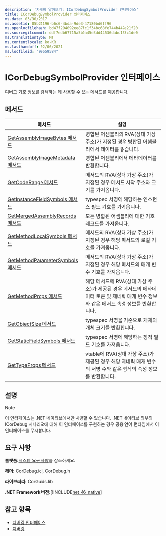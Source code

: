 ```yaml
---
description: '자세히 알아보기: ICorDebugSymbolProvider 인터페이스'
title: ICorDebugSymbolProvider 인터페이스
ms.date: 03/30/2017
ms.assetid: 85b24196-b6c6-4bda-9de3-47180bd6ff96
ms.openlocfilehash: bd47f294092ee87fc1f34bc68fe744b447e21f20
ms.sourcegitcommit: ddf7edb67715a5b9a45e3dd44536dabc153c1de0
ms.translationtype: MT
ms.contentlocale: ko-KR
ms.lasthandoff: 02/06/2021
ms.locfileid: "99659584"
---
```

# <a name="icordebugsymbolprovider-interface"></a>ICorDebugSymbolProvider 인터페이스

디버그 기호 정보를 검색하는 데 사용할 수 있는 메서드를 제공합니다.  
  
## <a name="methods"></a>메서드  
  
|메서드|설명|  
|------------|-----------------|  
|[GetAssemblyImageBytes 메서드](icordebugsymbolprovider-getassemblyimagebytes-method.md)|병합된 어셈블리의 RVA(상대 가상 주소)가 지정된 경우 병합된 어셈블리에서 데이터를 읽습니다.|  
|[GetAssemblyImageMetadata 메서드](icordebugsymbolprovider-getassemblyimagemetadata-method.md)|병합된 어셈블리에서 메타데이터를 반환합니다.|  
|[GetCodeRange 메서드](icordebugsymbolprovider-getcoderange-method.md)|메서드의 RVA(상대 가상 주소)가 지정된 경우 메서드 시작 주소와 크기를 가져옵니다.|  
|[GetInstanceFieldSymbols 메서드](icordebugsymbolprovider-getinstancefieldsymbols-method.md)|typespec 서명에 해당하는 인스턴스 필드 기호를 가져옵니다.|  
|[GetMergedAssemblyRecords 메서드](icordebugsymbolprovider-getmergedassemblyrecords-method.md)|모든 병합된 어셈블리에 대한 기호 레코드를 가져옵니다.|  
|[GetMethodLocalSymbols 메서드](icordebugsymbolprovider-getmethodlocalsymbols-method.md)|메서드의 RVA(상대 가상 주소)가 지정된 경우 해당 메서드의 로컬 기호를 가져옵니다.|  
|[GetMethodParameterSymbols 메서드](icordebugsymbolprovider-getmethodparametersymbols-method.md)|메서드의 RVA(상대 가상 주소)가 지정된 경우 해당 메서드의 매개 변수 기호를 가져옵니다.|  
|[GetMethodProps 메서드](icordebugsymbolprovider-getmethodprops-method.md)|해당 메서드에 RVA(상대 가상 주소)가 제공된 경우 메서드의 메타데이터 토큰 및 제네릭 매개 변수 정보와 같은 메서드 속성 정보를 반환합니다.|  
|[GetObjectSize 메서드](icordebugsymbolprovider-getobjectsize-method.md)|typespec 서명을 기준으로 개체의 개체 크기를 반환합니다.|  
|[GetStaticFieldSymbols 메서드](icordebugsymbolprovider-getstaticfieldsymbols-method.md)|typespec 서명에 해당하는 정적 필드 기호를 가져옵니다.|  
|[GetTypeProps 메서드](icordebugsymbolprovider-gettypeprops-method.md)|vtable에 RVA(상대 가상 주소)가 제공된 경우 해당 제네릭 매개 변수의 서명 수와 같은 형식의 속성 정보를 반환합니다.|  
  
## <a name="remarks"></a>설명  
  
> [!NOTE]
> 이 인터페이스는 .NET 네이티브에서만 사용할 수 있습니다. .NET 네이티브 외부의 ICorDebug 시나리오에 대해 이 인터페이스를 구현하는 경우 공용 언어 런타임에서 이 인터페이스를 무시합니다.  
  
## <a name="requirements"></a>요구 사항  

 **플랫폼:**[시스템 요구 사항](../../get-started/system-requirements.md)을 참조하세요.  
  
 **헤더:** CorDebug.idl, CorDebug.h  
  
 **라이브러리:** CorGuids.lib  
  
 **.NET Framework 버전:**[!INCLUDE[net_46_native](../../../../includes/net-46-native-md.md)]  
  
## <a name="see-also"></a>참고 항목

- [디버깅 인터페이스](debugging-interfaces.md)
- [디버깅](index.md)
